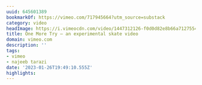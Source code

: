 ```yaml
---
uuid: 645601389
bookmarkOf: https://vimeo.com/717945664?utm_source=substack
category: video
headImage: https://i.vimeocdn.com/video/1447312126-f0d0d82e8b66a71275548263430b33b3e7166d43a3f62ab17ad8310a67dbbc0b-d_295x166
title: One More Try – an experimental skate video
domain: vimeo.com
description: ''
tags:
- vimeo
- najeeb tarazi
date: '2023-01-26T19:49:10.555Z'
highlights:
---
```



